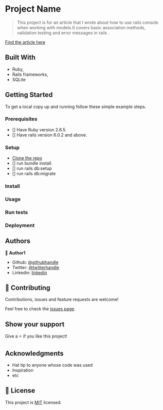 # Project Name

> This project is for an article that I wrote about how to use rails console  when working with models.It covers basic association methods, validation testing and error messages in rails .

[Find the article here](https://medium.com)

## Built With

- Ruby,
- Rails frameworks,
- SQLite


## Getting Started
To get a local copy up and running follow these simple example steps.

### Prerequisites
- [] Have Ruby version 2.6.5.
- [] Have rails version 6.0.2 and above.
### Setup
- [Clone the repo](https://github.com/Elukoye/rails_model_tutorial.git)
- [] run bundle install.
- [] run rails db:setup
- [] run rails db:migrate 
### Install

### Usage

### Run tests

### Deployment



## Authors

👤 **Author1**

- Github: [@githubhandle](https://github.com/Elukoye)
- Twitter: [@twitterhandle](https://twitter.com/Elukoye1)
- Linkedin: [linkedin](https://linkedin.com/emogene-lukoye)

## 🤝 Contributing

Contributions, issues and feature requests are welcome!

Feel free to check the [issues page](issues/).

## Show your support

Give a ⭐️ if you like this project!

## Acknowledgments

- Hat tip to anyone whose code was used
- Inspiration
- etc

## 📝 License

This project is [MIT](lic.url) licensed.

